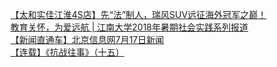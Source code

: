   
[【太和实佳江淮4S店】先“法”制人，瑞风SUV远征海外冠军之巅！](http://www.dianyue.me/archives/453/74fcsjekylbzhrox/)  
[教育关怀，为爱远航 | 江南大学2018年暑期社会实践系列报道](http://www.dianyue.me/archives/105/bkmsg3bmurowx7cj/)  
[【新闻直通车】北京信息网7月17日新闻](http://www.dianyue.me/archives/836/8o9bl38cdeds9htz/)  
[【连载】《抗战往事》（十五）](http://www.dianyue.me/archives/715/rdipu17l09aa4dbe/)